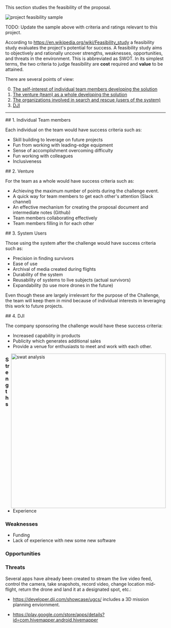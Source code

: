 This section studies the feasibility of the proposal.

![project feasibility sample](https://cloud.githubusercontent.com/assets/300046/13034288/d0b91fbc-d2ee-11e5-974b-7cd406dedd5e.png)

TODO: Update the sample above with criteria and ratings relevant to this project.

According to https://en.wikipedia.org/wiki/Feasibility_study
a feasibility study evaluates the project's potential for success.
A feasibility study aims to objectively and rationally uncover strengths, weaknesses, opportunities, and threats in the environment.
This is abbreviated as SWOT.
In its simplest terms, the two criteria to judge feasibility are <strong>cost</strong> required and <strong>value</strong> to be attained.

There are several points of view:

  0. <a href="#TeamMembers">The self-interest of individual team members developing the solution</a>
  0. <a href="#Venture">The venture (team) as a whole developing the solution</a>
  0. <a href="#Users">The organizations involved in search and rescue (users of the system)</a>
  0. <a href="#DJI">DJI</a>

<hr />

<a name="TeamMembers">
## 1. Individual Team members</a>

Each individual on the team would have success criteria such as:

   * Skill building to leverage on future projects
   * Fun from working with leading-edge equipment
   * Sense of accomplishment overcoming difficulty
   * Fun working with colleagues
   * Inclusiveness

<a name="Venture">
## 2. Venture</a>

For the team as a whole would have success criteria such as:

   * Achieving the maximum number of points during the challenge event.
   * A quick way for team members to get each other's attention (Slack channel)
   * An effective mechanism for creating the proposal document and intermediate notes (Github)
   * Team members collaborating effectively
   * Team members filling in for each other

<a name="Users">
## 3. System Users</a>

Those using the system after the challenge would have success criteria such as:

   * Precision in finding survivors
   * Ease of use
   * Archival of media created during flights
   * Durability of the system
   * Reusability of systems to live subjects (actual survivors)
   * Expandability (to use more drones in the future)

Even though these are largely irrelevant for the purpose of the Challenge,
the team will keep them in mind because of individual interests in leveraging this work to future projects.

<a name="DJI">
## 4. DJI</a>

The company sponsoring the challenge would have these success criteria:

   * Increased capability in products
   * Publicity which generates additional sales
   * Provide a venue for enthusiasts to meet and work with each other.

<a target="_blank" href="https://en.wikipedia.org/wiki/SWOT_analysis">
<img align="right" width="486" alt="swat analysis" src="https://cloud.githubusercontent.com/assets/300046/12883841/52907754-ce0f-11e5-995b-90c95f927479.png"></a>

### Strengths
* Experience

### Weaknesses
* Funding
* Lack of experience with new some new software

### Opportunities

### Threats
Several apps have already been created to stream the live video feed, control the camera, take snapshots, record video, change location mid-flight, return the drone and land it at a designated spot, etc.:

* https://developer.dji.com/showcase/ugcs/ includes a 3D mission planning enviornment.

* https://play.google.com/store/apps/details?id=com.hivemapper.android.hivemapper

